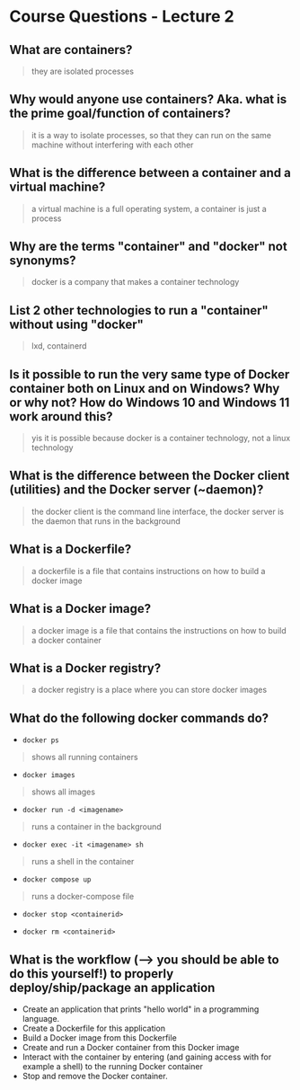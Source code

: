 # Course Questions - Lecture 2

## What are containers?

> they are isolated processes

## Why would anyone use containers? Aka. what is the prime goal/function of containers?

> it is a way to isolate processes, so that they can run on the same machine without interfering with each other

## What is the difference between a container and a virtual machine?

> a virtual machine is a full operating system, a container is just a process

## Why are the terms "container" and "docker" not synonyms?

> docker is a company that makes a container technology

## List 2 other technologies to run a "container" without using "docker"

> lxd, containerd

## Is it possible to run the very same type of Docker container both on Linux and on Windows? Why or why not? How do Windows 10 and Windows 11 work around this?

> yis it is possible because docker is a container technology, not a linux technology

## What is the difference between the Docker client (utilities) and the Docker server (~daemon)?

> the docker client is the command line interface, the docker server is the daemon that runs in the background

## What is a Dockerfile?

> a dockerfile is a file that contains instructions on how to build a docker image

## What is a Docker image?

> a docker image is a file that contains the instructions on how to build a docker container

## What is a Docker registry?

> a docker registry is a place where you can store docker images

## What do the following docker commands do?


- `docker ps`
> shows all running containers
- `docker images`
> shows all images
- `docker run -d <imagename>`
> runs a container in the background
- `docker exec -it <imagename> sh`
> runs a shell in the container
- `docker compose up`
> runs a docker-compose file
- `docker stop <containerid>`
>
- `docker rm <containerid>`
>

## What is the workflow (--> you should be able to do this yourself!) to properly deploy/ship/package an application

- Create an application that prints "hello world" in a programming language.
- Create a Dockerfile for this application
- Build a Docker image from this Dockerfile
- Create and run a Docker container from this Docker image
- Interact with the container by entering (and gaining access with for example a shell) to the running Docker container
- Stop and remove the Docker container.
